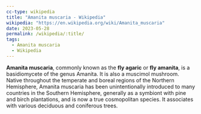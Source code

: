 ```yaml
---
cc-type: wikipedia
title: "Amanita muscaria - Wikipedia"
wikipedia: "https://en.wikipedia.org/wiki/Amanita_muscaria"
date: 2023-05-28
permalink: /wikipedia/:title/
tags:
  - Amanita muscaria
  - Wikipedia
---
```

**Amanita muscaria**, commonly known as the **fly agaric** or **fly amanita**, is a basidiomycete of the genus Amanita. It is also a muscimol mushroom. Native throughout the temperate and boreal regions of the Northern Hemisphere, Amanita muscaria has been unintentionally introduced to many countries in the Southern Hemisphere, generally as a symbiont with pine and birch plantations, and is now a true cosmopolitan species. It associates with various deciduous and coniferous trees.